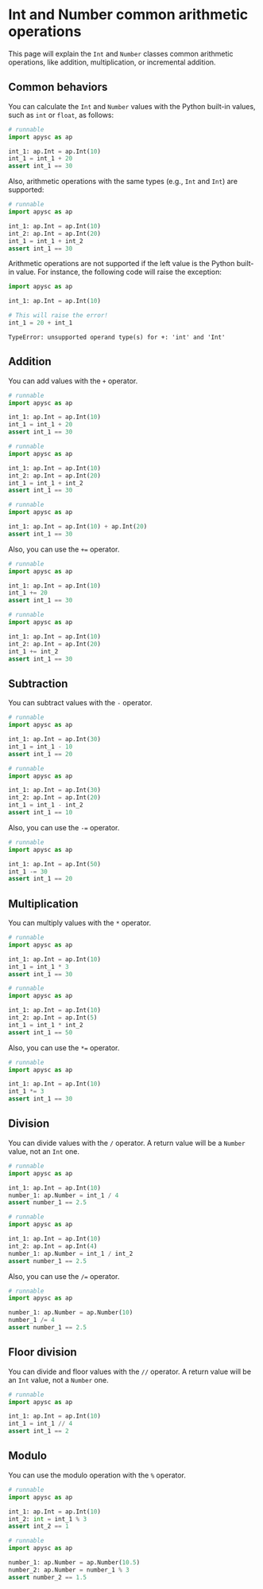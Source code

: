 # Int and Number common arithmetic operations

This page will explain the `Int` and `Number` classes common arithmetic operations, like addition, multiplication, or incremental addition.

## Common behaviors

You can calculate the `Int` and `Number` values with the Python built-in values, such as `int` or `float`, as follows:

```py
# runnable
import apysc as ap

int_1: ap.Int = ap.Int(10)
int_1 = int_1 + 20
assert int_1 == 30
```

Also, arithmetic operations with the same types (e.g., `Int` and `Int`) are supported:

```py
# runnable
import apysc as ap

int_1: ap.Int = ap.Int(10)
int_2: ap.Int = ap.Int(20)
int_1 = int_1 + int_2
assert int_1 == 30
```

Arithmetic operations are not supported if the left value is the Python built-in value. For instance, the following code will raise the exception:

```py
import apysc as ap

int_1: ap.Int = ap.Int(10)

# This will raise the error!
int_1 = 20 + int_1
```

```
TypeError: unsupported operand type(s) for +: 'int' and 'Int'
```

## Addition

You can add values with the `+` operator.

```py
# runnable
import apysc as ap

int_1: ap.Int = ap.Int(10)
int_1 = int_1 + 20
assert int_1 == 30
```

```py
# runnable
import apysc as ap

int_1: ap.Int = ap.Int(10)
int_2: ap.Int = ap.Int(20)
int_1 = int_1 + int_2
assert int_1 == 30
```

```py
# runnable
import apysc as ap

int_1: ap.Int = ap.Int(10) + ap.Int(20)
assert int_1 == 30
```

Also, you can use the `+=` operator.

```py
# runnable
import apysc as ap

int_1: ap.Int = ap.Int(10)
int_1 += 20
assert int_1 == 30
```

```py
# runnable
import apysc as ap

int_1: ap.Int = ap.Int(10)
int_2: ap.Int = ap.Int(20)
int_1 += int_2
assert int_1 == 30
```

## Subtraction

You can subtract values with the `-` operator.

```py
# runnable
import apysc as ap

int_1: ap.Int = ap.Int(30)
int_1 = int_1 - 10
assert int_1 == 20
```

```py
# runnable
import apysc as ap

int_1: ap.Int = ap.Int(30)
int_2: ap.Int = ap.Int(20)
int_1 = int_1 - int_2
assert int_1 == 10
```

Also, you can use the `-=` operator.

```py
# runnable
import apysc as ap

int_1: ap.Int = ap.Int(50)
int_1 -= 30
assert int_1 == 20
```

## Multiplication

You can multiply values with the `*` operator.

```py
# runnable
import apysc as ap

int_1: ap.Int = ap.Int(10)
int_1 = int_1 * 3
assert int_1 == 30
```

```py
# runnable
import apysc as ap

int_1: ap.Int = ap.Int(10)
int_2: ap.Int = ap.Int(5)
int_1 = int_1 * int_2
assert int_1 == 50
```

Also, you can use the `*=` operator.

```py
# runnable
import apysc as ap

int_1: ap.Int = ap.Int(10)
int_1 *= 3
assert int_1 == 30
```

## Division

You can divide values with the `/` operator. A return value will be a `Number` value, not an `Int` one.

```py
# runnable
import apysc as ap

int_1: ap.Int = ap.Int(10)
number_1: ap.Number = int_1 / 4
assert number_1 == 2.5
```

```py
# runnable
import apysc as ap

int_1: ap.Int = ap.Int(10)
int_2: ap.Int = ap.Int(4)
number_1: ap.Number = int_1 / int_2
assert number_1 == 2.5
```

Also, you can use the `/=` operator.

```py
# runnable
import apysc as ap

number_1: ap.Number = ap.Number(10)
number_1 /= 4
assert number_1 == 2.5
```

## Floor division

You can divide and floor values with the `//` operator. A return value will be an `Int` value, not a `Number` one.

```py
# runnable
import apysc as ap

int_1: ap.Int = ap.Int(10)
int_1 = int_1 // 4
assert int_1 == 2
```

## Modulo

You can use the modulo operation with the `%` operator.

```py
# runnable
import apysc as ap

int_1: ap.Int = ap.Int(10)
int_2: int = int_1 % 3
assert int_2 == 1
```

```py
# runnable
import apysc as ap

number_1: ap.Number = ap.Number(10.5)
number_2: ap.Number = number_1 % 3
assert number_2 == 1.5
```
